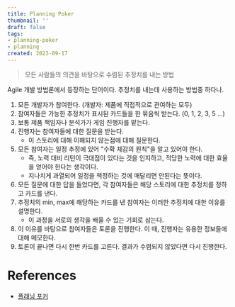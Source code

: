 ```yaml
---
title: Planning Poker
thumbnail: ''
draft: false
tags:
- planning-poker
- planning
created: 2023-09-17
---
```



 > 
 > 모든 사람들의 의견을 바탕으로 수렴된 추정치를 내는 방법

Agile 개발 방법론에서 등장하는 단어이다. 추정치를 내는데 사용하는 방법중 하다나.

1. 모든 개발자가 참여한다. (개발자: 제품에 직접적으로 관여하는 모두)
1. 참여자들은 가능한 추정치가 표시된 카드들을 한 묶음씩 받는다. (0, 1, 2, 3, 5 ...)
1. 보통 제품 책임자나 분석가가 게임 진행자를 맡는다.
1. 진행자는 참여자들에 대한 질문을 받는다. 
   * 이 스토리에 대해 이해되지 않는점에 대해 질문한다.
1. 모든 참여자는 일정 추정에 있어 "수확 체감의 원칙"을 알고 있어야 한다.
   * 즉, 노력 대비 리턴이 극대점이 있다는 것을 인지하고, 적당한 노력에 대한 효율을 얻어야 한다는 생각이다.
   * 지나치게 과열되어 일정을 책정하는 것에 매달리면 안된다는 뜻이다.
1. 모든 질문에 대한 답을 들었다면, 각 참여자들은 해당 스토리에 대한 추정치를 정하고 카드를 낸다.
1. 추정치의 min, max에 해당하는 카드를 낸 참여자는 이러한 추정치에 대한 이유를 설명한다.
   * 이 과정을 서로의 생각을 배울 수 있는 기회로 삼는다.
1. 이 이유를 바탕으로 참여자들은 토론을 진행한다. 이 때, 진행자는 유용한 정보들에 대해 메모한다.
1. 토론이 끝나면 다시 한번 카드를 고른다. 결과가 수렴되지 않았다면 다시 진행한다.

# References

* [플래닝 포커](https://ko.wikipedia.org/wiki/%ED%94%8C%EB%9E%98%EB%8B%9D_%ED%8F%AC%EC%BB%A4)
